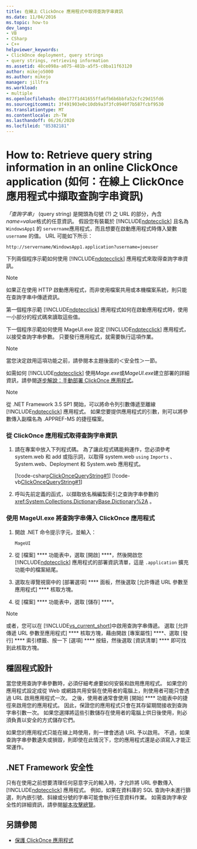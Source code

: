 ```yaml
---
title: 在線上 ClickOnce 應用程式中取得查詢字串資訊
ms.date: 11/04/2016
ms.topic: how-to
dev_langs:
- VB
- CSharp
- C++
helpviewer_keywords:
- ClickOnce deployment, query strings
- query strings, retrieving information
ms.assetid: 48ce098a-a075-481b-a5f5-c8ba11f63120
author: mikejo5000
ms.author: mikejo
manager: jillfra
ms.workload:
- multiple
ms.openlocfilehash: d0e177f1d41655ffa6fb6b6bbfa52cfc29d15fd6
ms.sourcegitcommit: 3f491903e0c10db9a3f3fc0940f7b587fcbf9530
ms.translationtype: MT
ms.contentlocale: zh-TW
ms.lasthandoff: 06/26/2020
ms.locfileid: "85382181"
---
```

# <a name="how-to-retrieve-query-string-information-in-an-online-clickonce-application"></a>How to: Retrieve query string information in an online ClickOnce application (如何：在線上 ClickOnce 應用程式中擷取查詢字串資訊)
*「查詢字串」* (query string) 是開頭為句號 (?) 之 URL 的部分，內含 *name=value*格式的任意資訊。 假設您有裝載於 [!INCLUDE[ndptecclick](../deployment/includes/ndptecclick_md.md)] 且名為 `WindowsApp1` 的 `servername`應用程式，而且想要在啟動應用程式時傳入變數 `username` 的值。 URL 可能如下所示：

 `http://servername/WindowsApp1.application?username=joeuser`

 下列兩個程序示範如何使用 [!INCLUDE[ndptecclick](../deployment/includes/ndptecclick_md.md)] 應用程式來取得查詢字串資訊。

> [!NOTE]
> 如果正在使用 HTTP 啟動應用程式，而非使用檔案共用或本機檔案系統，則只能在查詢字串中傳遞資訊。

 第一個程序示範 [!INCLUDE[ndptecclick](../deployment/includes/ndptecclick_md.md)] 應用程式如何在啟動應用程式時，使用一小部分的程式碼來讀取這些值。

 下一個程序示範如何使用 MageUI.exe 設定 [!INCLUDE[ndptecclick](../deployment/includes/ndptecclick_md.md)] 應用程式，以接受查詢字串參數。 只要發行應用程式，就需要執行這項作業。

> [!NOTE]
> 當您決定啟用這項功能之前，請參閱本主題後面的＜安全性＞一節。

 如需如何 [!INCLUDE[ndptecclick](../deployment/includes/ndptecclick_md.md)] 使用*Mage.exe*或*MageUI.exe*建立部署的詳細資訊，請參閱[逐步解說：手動部署 ClickOnce 應用程式](../deployment/walkthrough-manually-deploying-a-clickonce-application.md)。

> [!NOTE]
> 從 .NET Framework 3.5 SP1 開始，可以將命令列引數傳遞至離線 [!INCLUDE[ndptecclick](../deployment/includes/ndptecclick_md.md)] 應用程式。 如果您要提供應用程式的引數，則可以將參數傳入副檔名為 .APPREF-MS 的捷徑檔案。

### <a name="to-obtain-query-string-information-from-a-clickonce-application"></a>從 ClickOnce 應用程式取得查詢字串資訊

1. 請在專案中放入下列程式碼。 為了讓此程式碼能夠運作，您必須參考 system.web 和 add 或指示詞，以取得 system.web `using` `Imports` 、System.web、Deployment 和 System.web 應用程式。

     [!code-csharp[ClickOnceQueryString#1](../deployment/codesnippet/CSharp/how-to-retrieve-query-string-information-in-an-online-clickonce-application_1.cs)]
     [!code-vb[ClickOnceQueryString#1](../deployment/codesnippet/VisualBasic/how-to-retrieve-query-string-information-in-an-online-clickonce-application_1.vb)]

2. 呼叫先前定義的函式，以擷取依名稱編製索引之查詢字串參數的 <xref:System.Collections.DictionaryBase.Dictionary%2A> 。

### <a name="to-enable-query-string-passing-in-a-clickonce-application-with-mageuiexe"></a>使用 MageUI.exe 將查詢字串傳入 ClickOnce 應用程式

1. 開啟 .NET 命令提示字元，並輸入：

   ```cmd
   MageUI
   ```

2. 從 [檔案] **** 功能表中，選取 [開啟] ****，然後開啟您 [!INCLUDE[ndptecclick](../deployment/includes/ndptecclick_md.md)] 應用程式的部署資訊清單，這是 `.application` 擴充功能中的檔案結尾。

3. 選取左導覽視窗中的 [部署選項] **** 面板，然後選取 [允許傳遞 URL 參數至應用程式] **** 核取方塊。

4. 從 [檔案] **** 功能表中，選取 [儲存] ****。

> [!NOTE]
> 或者，您可以在 [!INCLUDE[vs_current_short](../code-quality/includes/vs_current_short_md.md)]中啟用查詢字串傳遞。 選取 [允許傳遞 URL 參數至應用程式] **** 核取方塊，藉由開啟 [專案屬性] ****、選取 [發行] **** 索引標籤、按一下 [選項] **** 按鈕，然後選取 [資訊清單] **** 即可找到此核取方塊。

## <a name="robust-programming"></a>穩固程式設計
 當您使用查詢字串參數時，必須仔細考慮要如何安裝和啟用應用程式。 如果您的應用程式設定成從 Web 或網路共用安裝在使用者的電腦上，則使用者可能只會透過 URL 啟用應用程式一次。 之後，使用者通常會使用 [開始] **** 功能表中的捷徑來啟用您的應用程式。 因此，保證您的應用程式只會在其存留期間接收到查詢字串引數一次。 如果您選擇將這些引數儲存在使用者的電腦上供日後使用，則必須負責以安全的方式儲存它們。

 如果您的應用程式只能在線上時使用，則一律會透過 URL 予以啟用。 不過，如果查詢字串參數遺失或損毀，則即使在此情況下，您的應用程式還是必須寫入才能正常運作。

## <a name="net-framework-security"></a>.NET Framework 安全性
 只有在使用之前想要清理任何惡意字元的輸入時，才允許將 URL 參數傳入 [!INCLUDE[ndptecclick](../deployment/includes/ndptecclick_md.md)] 應用程式。 例如，如果在資料庫的 SQL 查詢中未進行篩選，則內嵌引號、斜線或分號的字串可能會執行任意資料作業。 如需查詢字串安全性的詳細資訊，請參閱[腳本攻擊總覽](https://msdn.microsoft.com/Library/772c7312-211a-4eb3-8d6e-eec0aa1dcc07)。

## <a name="see-also"></a>另請參閱
- [保護 ClickOnce 應用程式](../deployment/securing-clickonce-applications.md)
